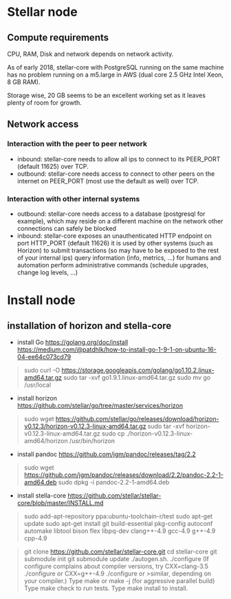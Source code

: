 # Stellar node
## Compute requirements
CPU, RAM, Disk and network depends on network activity.

As of early 2018, stellar-core with PostgreSQL running on the same machine has no problem running on a m5.large in AWS (dual core 2.5 GHz Intel Xeon, 8 GB RAM).

Storage wise, 20 GB seems to be an excellent working set as it leaves plenty of room for growth.

## Network access
### Interaction with the peer to peer network
* inbound: stellar-core needs to allow all ips to connect to its PEER_PORT (default 11625) over TCP.
* outbound: stellar-core needs access to connect to other peers on the internet on PEER_PORT (most use the default as well) over TCP.

### Interaction with other internal systems
* outbound:
stellar-core needs access to a database (postgresql for example), which may reside on a different machine on the network
other connections can safely be blocked
* inbound: stellar-core exposes an unauthenticated HTTP endpoint on port HTTP_PORT (default 11626)
it is used by other systems (such as Horizon) to submit transactions (so may have to be exposed to the rest of your internal ips)
query information (info, metrics, …) for humans and automation perform administrative commands (schedule upgrades, change log levels, …)

# Install node
## installation of horizon and stella-core

* install Go
https://golang.org/doc/install
https://medium.com/@patdhlk/how-to-install-go-1-9-1-on-ubuntu-16-04-ee64c073cd79

>sudo curl -O https://storage.googleapis.com/golang/go1.10.2.linux-amd64.tar.gz
>sudo tar -xvf go1.9.1.linux-amd64.tar.gz
>sudo mv go /usr/local


* install horizon 
https://github.com/stellar/go/tree/master/services/horizon

>sudo wget https://github.com/stellar/go/releases/download/horizon-v0.12.3/horizon-v0.12.3-linux-amd64.tar.gz
>sudo tar -xvf horizon-v0.12.3-linux-amd64.tar.gz
>sudo cp ./horizon-v0.12.3-linux-amd64/horizon /usr/bin/horizon

* install pandoc
https://github.com/jgm/pandoc/releases/tag/2.2

>sudo wget https://github.com/jgm/pandoc/releases/download/2.2/pandoc-2.2-1-amd64.deb
>sudo dpkg -i pandoc-2.2-1-amd64.deb

* install stella-core
https://github.com/stellar/stellar-core/blob/master/INSTALL.md

>sudo add-apt-repository ppa:ubuntu-toolchain-r/test
>sudo apt-get update
>sudo apt-get install git build-essential pkg-config autoconf automake libtool bison flex libpq-dev clang++-4.9 gcc-4.9 g++-4.9 cpp-4.9

>git clone https://github.com/stellar/stellar-core.git
>cd stellar-core
>git submodule init
>git submodule update
>./autogen.sh.
>./configure (If configure complains about compiler versions, try CXX=clang-3.5 ./configure or CXX=g++-4.9 ./configure or >similar, depending on your compiler.)
>Type make or make -j (for aggressive parallel build)
>Type make check to run tests.
>Type make install to install.
